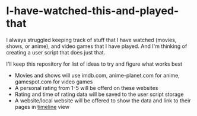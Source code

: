 # I-have-watched-this-and-played-that

I always struggled keeping track of stuff that I have watched (movies, shows, or anime), and video games that I have played. And I'm thinking of creating a user script that does just that.

I'll keep this repository for list of ideas to try and figure what works best

* Movies and shows will use imdb.com, anime-planet.com for anime, gamespot.com for video games
* A personal rating from 1-5 will be offerd on these websites
* Rating and time of rating data will be saved to the user script storage
* A website/local website will be offered to show the data and link to their pages in [timeline](https://mui.com/material-ui/react-timeline/) view
